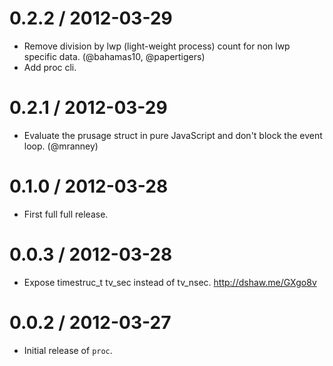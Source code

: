 
0.2.2 / 2012-03-29
==================

  * Remove division by lwp (light-weight process) count for non lwp specific data. (@bahamas10, @papertigers)
  * Add proc cli.

0.2.1 / 2012-03-29
==================

  * Evaluate the prusage struct in pure JavaScript and don't block the event loop. (@mranney)

0.1.0 / 2012-03-28
==================

  * First full full release.

0.0.3 / 2012-03-28
==================

  * Expose timestruc_t tv_sec instead of tv_nsec. http://dshaw.me/GXgo8v

0.0.2 / 2012-03-27
==================

  * Initial release of `proc`.